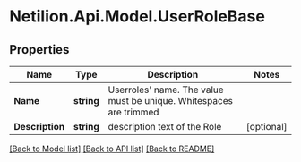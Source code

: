 # Netilion.Api.Model.UserRoleBase
## Properties

Name | Type | Description | Notes
------------ | ------------- | ------------- | -------------
**Name** | **string** | Userroles&#x27; name. The value must be unique. Whitespaces are trimmed | 
**Description** | **string** | description text of the Role | [optional] 

[[Back to Model list]](../README.md#documentation-for-models) [[Back to API list]](../README.md#documentation-for-api-endpoints) [[Back to README]](../README.md)

